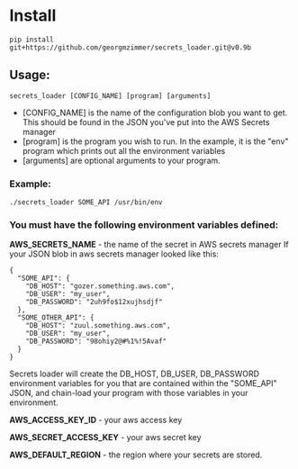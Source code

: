 # Install

    pip install git+https://github.com/georgmzimmer/secrets_loader.git@v0.9b

## Usage: 

    secrets_loader [CONFIG_NAME] [program] [arguments]
   
  * [CONFIG_NAME] is the name of the configuration blob you want to get.  This should be found in the JSON you've put into the AWS Secrets manager
  * [program] is the program you wish to run.  In the example, it is the "env" program which prints out all the environment variables
  * [arguments] are optional arguments to your program.  

### Example: 
    ./secrets_loader SOME_API /usr/bin/env
  
### You must have the following environment variables defined:
   **AWS_SECRETS_NAME** - the name of the secret in AWS secrets manager
     If your JSON blob in aws secrets manager looked like this:
~~~
{
  "SOME_API": {
    "DB_HOST": "gozer.something.aws.com",
    "DB_USER": "my_user",
    "DB_PASSWORD": "2uh9fo$12xujhsdjf"
  },
  "SOME_OTHER_API": {
    "DB_HOST": "zuul.something.aws.com",
    "DB_USER": "my_user",
    "DB_PASSWORD": "98ohiy2@#%1%!5Avaf"
  }
}
~~~
Secrets loader will create the DB_HOST, DB_USER, DB_PASSWORD environment variables for you that are contained within the "SOME_API" JSON, and chain-load your program with those variables in your environment.

   **AWS_ACCESS_KEY_ID** - your aws access key
   
   **AWS_SECRET_ACCESS_KEY** - your aws secret key
   
   **AWS_DEFAULT_REGION** - the region where your secrets are stored.
   
   

